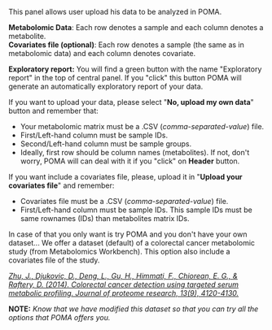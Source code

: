 
This panel allows user upload his data to be analyzed in POMA.  

**Metabolomic Data**: Each row denotes a sample and each column denotes a metabolite.  
**Covariates file (optional)**: Each row denotes a sample (the same as in metabolomic data) and each column denotes covariate.  

**Exploratory report:** You will find a green button with the name "Exploratory report" in the top of central panel. If you "click" this button POMA will generate an automatically exploratory report of your data.   

If you want to upload your data, please select "**No, upload my own data**" button and remember that:    

- Your metabolomic matrix must be a .CSV (*comma-separated-value*) file.
- First/Left-hand column must be sample IDs.
- Second/Left-hand column must be sample groups.
- Ideally, first row should be column names (metabolites). If not, don't worry, POMA will can deal with it if you "click" on **Header** button.  

If you want include a covariates file, please, upload it in "**Upload your covariates file**" and remember:

- Covariates file must be a .CSV (*comma-separated-value*) file.
- First/Left-hand column must be sample IDs. This sample IDs must be same rownames (IDs) than metabolites matrix IDs.  

In case of that you only want is try POMA and you don't have your own dataset... We offer a dataset (default) of a colorectal cancer metabolomic study (from Metabolomics Workbench). This option also include a covariates file of the study.  

<a href="https://pubs.acs.org/doi/abs/10.1021/pr500494u"><i>Zhu, J., Djukovic, D., Deng, L., Gu, H., Himmati, F., Chiorean, E. G., & Raftery, D. (2014). Colorectal cancer detection using targeted serum metabolic profiling. Journal of proteome research, 13(9), 4120-4130.</i></a>   

**NOTE:** _Know that we have modified this dataset so that you can try all the options that POMA offers you._  